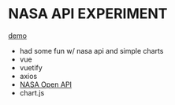 # NASA API EXPERIMENT


[demo](https://nasaapiexp.netlify.app/#/)

- had some fun w/ nasa api and simple charts
- vue
- vuetify
- axios
- [NASA Open API](https://api.nasa.gov/)
- chart.js


